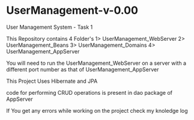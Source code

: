# UserManagement-v-0.00
User Management System - Task 1

This Repository contains 4 Folder's 
1> UserManagement_WebServer
2> UserManagement_Beans
3> UserManagement_Domains
4> UserManagement_AppServer

You will need to run the UserManagement_WebServer on a server with a different port number as that of UserManagement_AppServer

This Project Uses Hibernate and JPA

code for performing CRUD operations is present in dao package of AppServer

If You get any errors while working on the project check my knoledge log

